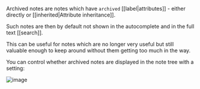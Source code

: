 Archived notes are notes which have `archived` [[label|attributes]] - either directly or [[inherited|Attribute inheritance]].

Such notes are then by default not shown in the autocomplete and in the full text [[search]].

This can be useful for notes which are no longer very useful but still valuable enough to keep around without them getting too much in the way.

You can control whether archived notes are displayed in the note tree with a setting:

![image](https://github.com/TriliumNext/Notes/assets/617641/8d77314d-699f-4059-96e6-8de6b3067341)
